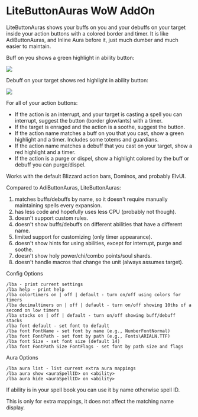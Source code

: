# LiteButtonAuras WoW AddOn

LiteButtonAuras shows your buffs on you and your debuffs on your target inside your action buttons with a
colored border and timer. It is like AdiButtonAuras, and Inline Aura before it, just much dumber and much
easier to maintain.

Buff on you shows a green highlight in ability button:

![](https://i.imgur.com/vsf97X0.png)

Debuff on your target shows red highlight in ability button:

![](https://i.imgur.com/HmN2WR5.png)

For all of your action buttons:

- If the action is an interrupt, and your target is casting a spell you can interrupt, suggest the button (border glow/ants) with a timer.
- If the target is enraged and the action is a soothe, suggest the button.
- If the action name matches a buff on you that you cast, show a green highlight and a timer. Includes some totems and guardians.
- If the action name matches a debuff that you cast on your target, show a red highlight and a timer.
- If the action is a purge or dispel, show a highlight colored by the buff or debuff you can purge/dispel.

Works with the default Blizzard action bars, Dominos, and probably ElvUI.

Compared to AdiButtonAuras, LiteButtonAuras:

1. matches buffs/debuffs by name, so it doesn't require manually maintaining spells every expansion.
1. has less code and hopefully uses less CPU (probably not though).
1. doesn't support custom rules.
1. doesn't show buffs/debuffs on different abilities that have a different name.
1. limited support for customizing (only timer appearance).
1. doesn't show hints for using abilities, except for interrupt, purge and soothe.
1. doesn't show holy power/chi/combo points/soul shards.
1. doesn't handle macros that change the unit (always assumes target).

Config Options

```
/lba - print current settings
/lba help - print help
/lba colortimers on | off | default - turn on/off using colors for timers
/lba decimaltimers on | off | default - turn on/off showing 10ths of a second on low timers
/lba stacks on | off | default - turn on/off showing buff/debuff stacks
/lba font default - set font to default
/lba font FontName - set font by name (e.g., NumberFontNormal)
/lba font FontPath - set font by path (e.g., Fonts\ARIALN.TTF)
/lba font Size - set font size (default 14)
/lba font FontPath Size FontFlags - set font by path size and flags
```

Aura Options
```
/lba aura list - list current extra aura mappings
/lba aura show <auraSpellID> on <ability>
/lba aura hide <auraSpellID> on <ability>
```
If ability is in your spell book you can use it by name otherwise spell ID.

This is only for extra mappings, it does not affect the matching name display.
